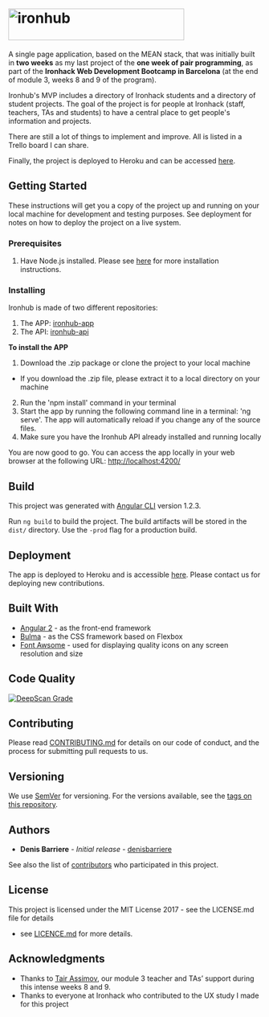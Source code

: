# <img alt="ironhub" src="https://s3.amazonaws.com/media-p.slid.es/uploads/733340/images/4116665/ironhub-logo__1_.png" height="63" width="350"> 

A single page application, based on the MEAN stack, that was initially built in **two weeks** as my last project of the **one week of pair programming**, as part of the **Ironhack Web Development Bootcamp in Barcelona** (at the end of module 3, weeks 8 and 9 of the program).

Ironhub's MVP includes a directory of Ironhack students and a directory of student projects. The goal of the project is for people at Ironhack (staff, teachers, TAs and students) to have a central place to get people's information and projects.

There are still a lot of things to implement and improve. All is listed in a Trello board I can share.

Finally, the project is deployed to Heroku and can be accessed [here](https://ironhub-app.herokuapp.com).

## Getting Started

These instructions will get you a copy of the project up and running on your local machine for development and testing purposes. See deployment for notes on how to deploy the project on a live system.

### Prerequisites

1. Have Node.js installed. Please see [here](https://nodejs.org/en/download/package-manager/) for more installation instructions.

### Installing

Ironhub is made of two different repositories:
1. The APP: [ironhub-app](https://github.com/denisbarriere/ironhub-app)
2. The API: [ironhub-api](https://github.com/denisbarriere/ironhub-api)

**To install the APP**
1. Download the .zip package or clone the project to your local machine
* If you download the .zip file, please extract it to a local directory on your machine 

2. Run the 'npm install' command in your terminal
3. Start the app by running the following command line in a terminal: 'ng serve'. The app will automatically reload if you change any of the source files.
4. Make sure you have the Ironhub API already installed and running locally

You are now good to go. You can access the app locally in your web browser at the following URL: [http://localhost:4200/](http://localhost:4200/)

## Build

This project was generated with [Angular CLI](https://github.com/angular/angular-cli) version 1.2.3.

Run `ng build` to build the project. The build artifacts will be stored in the `dist/` directory. Use the `-prod` flag for a production build.

## Deployment

The app is deployed to Heroku and is accessible [here](https://ironhub-app.herokuapp.com). 
Please contact us for deploying new contributions.


## Built With

* [Angular 2](https://angular.io/) - as the front-end framework
* [Bulma](http://bulma.io/) - as the CSS framework based on Flexbox 
* [Font Awsome](http://fontawesome.io/) - used for displaying quality icons on any screen resolution and size

## Code Quality

[![DeepScan Grade](https://deepscan.io/api/projects/426/branches/641/badge/grade.svg)](https://deepscan.io/dashboard/#view=project&pid=426&bid=641)

## Contributing

Please read [CONTRIBUTING.md](CONTRIBUTING.md) for details on our code of conduct, and the process for submitting pull requests to us.

## Versioning

We use [SemVer](http://semver.org/) for versioning. For the versions available, see the [tags on this repository](https://github.com/denisbarriere/ironhub-app/tags). 

## Authors

* **Denis Barriere** - *Initial release* - [denisbarriere](https://github.com/denisbarriere)

See also the list of [contributors](https://github.com/denisbarriere/ironhub-app/graphs/contributors) who participated in this project.

## License

This project is licensed under the MIT License 2017 - see the LICENSE.md file for details
 - see [LICENCE.md](LICENCE.md) for more details.

## Acknowledgments

* Thanks to [Tair Assimov](https://github.com/assimovt), our module 3 teacher and TAs’ support during this intense weeks 8 and 9.
* Thanks to everyone at Ironhack who contributed to the UX study I made for this project